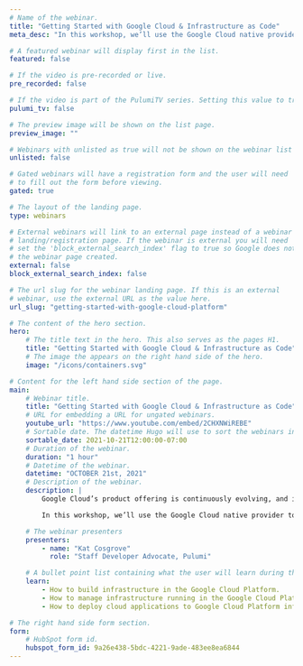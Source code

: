 ```yaml
---
# Name of the webinar.
title: "Getting Started with Google Cloud & Infrastructure as Code"
meta_desc: "In this workshop, we’ll use the Google Cloud native provider to build infrastructure using TypeScript and examine some of Pulumi's newest features."

# A featured webinar will display first in the list.
featured: false

# If the video is pre-recorded or live.
pre_recorded: false

# If the video is part of the PulumiTV series. Setting this value to true will list the video in the "PulumiTV" section.
pulumi_tv: false

# The preview image will be shown on the list page.
preview_image: ""

# Webinars with unlisted as true will not be shown on the webinar list
unlisted: false

# Gated webinars will have a registration form and the user will need
# to fill out the form before viewing.
gated: true

# The layout of the landing page.
type: webinars

# External webinars will link to an external page instead of a webinar
# landing/registration page. If the webinar is external you will need
# set the 'block_external_search_index' flag to true so Google does not index
# the webinar page created.
external: false
block_external_search_index: false

# The url slug for the webinar landing page. If this is an external
# webinar, use the external URL as the value here.
url_slug: "getting-started-with-google-cloud-platform"

# The content of the hero section.
hero:
    # The title text in the hero. This also serves as the pages H1.
    title: "Getting Started with Google Cloud & Infrastructure as Code"
    # The image the appears on the right hand side of the hero.
    image: "/icons/containers.svg"

# Content for the left hand side section of the page.
main:
    # Webinar title.
    title: "Getting Started with Google Cloud & Infrastructure as Code"
    # URL for embedding a URL for ungated webinars.
    youtube_url: "https://www.youtube.com/embed/2CHXNWiREBE"
    # Sortable date. The datetime Hugo will use to sort the webinars in date order.
    sortable_date: 2021-10-21T12:00:00-07:00
    # Duration of the webinar.
    duration: "1 hour"
    # Datetime of the webinar.
    datetime: "OCTOBER 21st, 2021"
    # Description of the webinar.
    description: |
        Google Cloud’s product offering is continuously evolving, and infrastructure tools often can’t keep up with the speed of innovation. Pulumi’s Google Cloud Native provider is built directly from the Google Cloud API, bringing power of familiar programming languages to Google Cloud without sacrificing on latest features.

        In this workshop, we’ll use the Google Cloud native provider to build infrastructure using Pulumi’s TypeScript SDK and examine some of the features not previously possible.

    # The webinar presenters
    presenters:
        - name: "Kat Cosgrove"
          role: "Staff Developer Advocate, Pulumi"

    # A bullet point list containing what the user will learn during the webinar.
    learn:
        - How to build infrastructure in the Google Cloud Platform.
        - How to manage infrastructure running in the Google Cloud Platform.
        - How to deploy cloud applications to Google Cloud Platform infrastructure.

# The right hand side form section.
form:
    # HubSpot form id.
    hubspot_form_id: 9a26e438-5bdc-4221-9ade-483ee8ea6844
---
```


